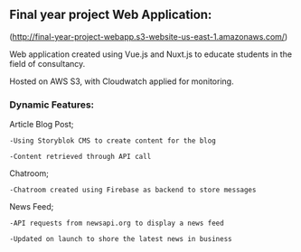 ## Final year project Web Application: 

(http://final-year-project-webapp.s3-website-us-east-1.amazonaws.com/) 

Web application created using Vue.js and Nuxt.js to educate students in the field of consultancy. 

Hosted on AWS S3, with Cloudwatch applied for monitoring. 

### Dynamic Features:

   Article Blog Post; 
   
    -Using Storyblok CMS to create content for the blog
    
    -Content retrieved through API call
    
   Chatroom;
   
    -Chatroom created using Firebase as backend to store messages
    
   News Feed;
   
    -API requests from newsapi.org to display a news feed
    
    -Updated on launch to shore the latest news in business 
 
